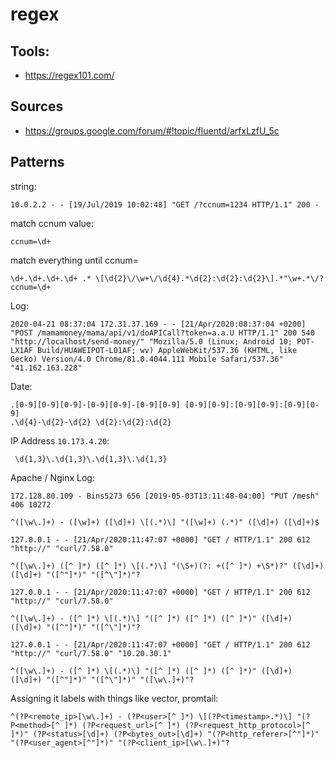 # regex

## Tools:
- https://regex101.com/

## Sources
- https://groups.google.com/forum/#!topic/fluentd/arfxLzfU_5c

## Patterns

string:

```
10.0.2.2 - - [19/Jul/2019 10:02:48] "GET /?ccnum=1234 HTTP/1.1" 200 -
```

match ccnum value:

```
ccnum=\d+
```

match everything until ccnum=

```
\d+.\d+.\d+.\d+ .* \[\d{2}\/\w+\/\d{4}.*\d{2}:\d{2}:\d{2}\].*"\w+.*\/?ccnum=\d+
```

Log:

```
2020-04-21 08:37:04 172.31.37.169 - - [21/Apr/2020:08:37:04 +0200] "POST /mamamoney/mama/api/v1/doAPICall?token=a.a.U HTTP/1.1" 200 540 "http://localhost/send-money/" "Mozilla/5.0 (Linux; Android 10; POT-LX1AF Build/HUAWEIPOT-L01AF; wv) AppleWebKit/537.36 (KHTML, like Gecko) Version/4.0 Chrome/81.0.4044.111 Mobile Safari/537.36" "41.162.163.228"
```

Date:

```
.[0-9][0-9][0-9]-[0-9][0-9]-[0-9][0-9] [0-9][0-9]:[0-9][0-9]:[0-9][0-9]
.\d{4}-\d{2}-\d{2} \d{2}:\d{2}:\d{2}
```

IP Address `10.173.4.20`:

```
 \d{1,3}\.\d{1,3}\.\d{1,3}\.\d{1,3}
```

Apache / Nginx Log:

```
172.128.80.109 - Bins5273 656 [2019-05-03T13:11:48-04:00] "PUT /mesh" 406 10272

^([\w\.]+) - ([\w]+) ([\d]+) \[(.*)\] "([\w]+) (.*)" ([\d]+) ([\d]+)$
```

```
127.0.0.1 - - [21/Apr/2020:11:47:07 +0000] "GET / HTTP/1.1" 200 612 "http://" "curl/7.58.0"

^([\w\.]+) ([^ ]*) ([^ ]*) \[(.*)\] "(\S+)(?: +([^ ]*) +\S*)?" ([\d]+) ([\d]+) "([^"]*)" "([^\"]*)"?
```

```
127.0.0.1 - - [21/Apr/2020:11:47:07 +0000] "GET / HTTP/1.1" 200 612 "http://" "curl/7.58.0"

^([\w\.]+) - ([^ ]*) \[(.*)\] "([^ ]*) ([^ ]*) ([^ ]*)" ([\d]+) ([\d]+) "([^"]*)" "([^\"]*)"?
```

```
127.0.0.1 - - [21/Apr/2020:11:47:07 +0000] "GET / HTTP/1.1" 200 612 "http://" "curl/7.58.0" "10.20.30.1"

^([\w\.]+) - ([^ ]*) \[(.*)\] "([^ ]*) ([^ ]*) ([^ ]*)" ([\d]+) ([\d]+) "([^"]*)" "([^\"]*)" "([\w\.]+)"?
```

Assigning it labels with things like vector, promtail:

```
^(?P<remote_ip>[\w\.]+) - (?P<user>[^ ]*) \[(?P<timestamp>.*)\] "(?P<method>[^ ]*) (?P<request_url>[^ ]*) (?P<request_http_protocol>[^ ]*)" (?P<status>[\d]+) (?P<bytes_out>[\d]+) "(?P<http_referer>[^"]*)" "(?P<user_agent>[^"]*)" "(?P<client_ip>[\w\.]+)"?
```


